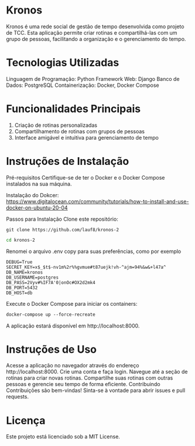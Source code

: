 # Kronos
Kronos é uma rede social de gestão de tempo desenvolvida como projeto de TCC. Esta aplicação permite criar rotinas e compartilhá-las com um grupo de pessoas, facilitando a organização e o gerenciamento do tempo.

# Tecnologias Utilizadas
Linguagem de Programação: Python
Framework Web: Django
Banco de Dados: PostgreSQL
Containerização: Docker, Docker Compose

# Funcionalidades Principais
1. Criação de rotinas personalizadas
2. Compartilhamento de rotinas com grupos de pessoas
3. Interface amigável e intuitiva para gerenciamento de tempo

# Instruções de Instalação
Pré-requisitos
Certifique-se de ter o Docker e o Docker Compose instalados na sua máquina.

Instalação do Dokcer:
<https://www.digitalocean.com/community/tutorials/how-to-install-and-use-docker-on-ubuntu-20-04>

Passos para Instalação
Clone este repositório:

```git
git clone https://github.com/lauf8/kronos-2
```
```bash
cd kronos-2
```

Renomei o arquivo .env copy para suas preferências, como por exemplo

```.env
DEBUG=True
SECRET_KEY=x$_$t$-nv1m%2r%%gvmue#t87uejk!vh-^ajm=94%&w&+l47a^
DB_NAME=kronos
DB_USERNAME=postgres
DB_PASS=2Vyv#%IF7A'0|onOc#OX2d2mk4
DB_PORT=5432
DB_HOST=db
```

Execute o Docker Compose para iniciar os containers:

```dockerfile
docker-compose up --force-recreate 
```


A aplicação estará disponível em http://localhost:8000.

# Instruções de Uso
Acesse a aplicação no navegador através do endereço http://localhost:8000.
Crie uma conta e faça login.
Navegue até a seção de rotinas para criar novas rotinas.
Compartilhe suas rotinas com outras pessoas e gerencie seu tempo de forma eficiente.
Contribuindo
Contribuições são bem-vindas! Sinta-se à vontade para abrir issues e pull requests.

# Licença
Este projeto está licenciado sob a MIT License.
